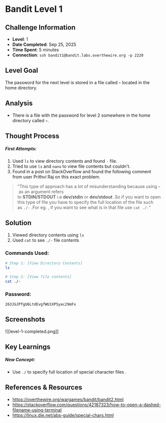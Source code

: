 # Bandit Level 1

## Challenge Information
- **Level**: 1
- **Date Completed**: Sep 25, 2025
- **Time Spent**: 5 minutes
- **Connection**: `ssh bandit1@bandit.labs.overthewire.org -p 2220`

## Level Goal

The password for the next level is stored in a file called **-** located in the home directory.

## Analysis
- There is a file with the password for level 2 somewhere in the home directory called **-**.

## Thought Process
##### First Attempts:
1. Used `ls` to view directory contents and found `-` file.
2. Tried to use `ls` and `nano` to view file contents but couldn't.
3. Found in a post on StackOverflow and found the following comment from user Prithvi Raj on this exact problem.
> "This type of approach has a lot of misunderstanding because using **-** as an argument refers to **STDIN/STDOUT** i.e **dev/stdin** or **dev/stdout** .So if you want to open this type of file you have to specify the full location of the file such as `./-` .For eg. , if you want to see what is in that file use `cat ./-`"

## Solution
1. Viewed directory contents using `ls`
2. Used `cat` to see `./-` file contents

### Commands Used:
```bash
# Step 1: [View Directory Contents]
ls

# Step 2: [View file contents]  
cat ./-
```
### Password: 
```
263JGJPfgU6LtdEvgfWU1XP5yac29mFx
```
## Screenshots
![[level-1-completed.png]]

## Key Learnings
##### New Concept:
- Use `./` to specify full location of special character files .

## References & Resources
- https://overthewire.org/wargames/bandit/bandit2.html
- https://stackoverflow.com/questions/42187323/how-to-open-a-dashed-filename-using-terminal
- https://linux.die.net/abs-guide/special-chars.html